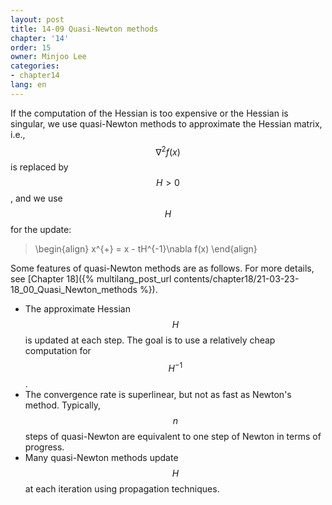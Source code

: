 ```yaml
---
layout: post
title: 14-09 Quasi-Newton methods
chapter: '14'
order: 15
owner: Minjoo Lee
categories:
- chapter14
lang: en
---
```

<script type="text/x-mathjax-config">
MathJax.Hub.Config({
    displayAlign: "center"
    });
</script>

If the computation of the Hessian is too expensive or the Hessian is singular, we use quasi-Newton methods to approximate the Hessian matrix, i.e., $$\nabla^{2}f(x)$$ is replaced by $$H>0$$, and we use $$H$$ for the update:

>\begin{align}
>x^{+} = x - tH^{-1}\nabla f(x)
>\end{align}

Some features of quasi-Newton methods are as follows. For more details, see [Chapter 18]({% multilang_post_url contents/chapter18/21-03-23-18_00_Quasi_Newton_methods %}).

* The approximate Hessian $$H$$ is updated at each step. The goal is to use a relatively cheap computation for $$H^{-1}$$.
* The convergence rate is superlinear, but not as fast as Newton's method. Typically, $$n$$ steps of quasi-Newton are equivalent to one step of Newton in terms of progress.
* Many quasi-Newton methods update $$H$$ at each iteration using propagation techniques.
